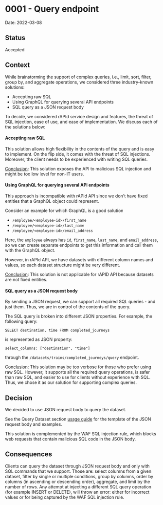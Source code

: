 # 0001 - Query endpoint 
Date: 2022-03-08

## Status
Accepted

## Context

While brainstorming the support of complex queries, i.e., limit, sort, filter, group by, and aggregate operations, we considered three industry-known solutions: 
- Accepting raw SQL 
- Using GraphQL for querying several API endpoints
- SQL query as a JSON request body

To decide, we considered rAPId service design and features, the threat of SQL injection, ease of use, and ease of implementation. We discuss each of the solutions below: 

#### Accepting raw SQL
This solution allows high flexibility in the contents of the query and is easy to implement. On the flip side, it comes with the threat of SQL injections. Moreover, the client needs to be experienced with writing SQL queries. 

<ins>Conclusion</ins>: This solution exposes the API to malicious SQL injection and might be too low level for non-IT users.

#### Using GraphQL for querying several API endpoints

This approach is incompatible with rAPId API since we don't have fixed entities that a GraphQL object could represent.

Consider an example for which GraphQL is a good solution

- `/employee/<employee-id>/first_name`
- `/employee/<employee-id>/last_name`
- `/employee/<employee-id>/email_address`

Here, the `employee` always has `id`, `first_name`, `last_name`, and `email_address`, so we can create separate endpoints to get this information and call them with the GraphQL object.

However, in rAPId API, we have datasets with different column names and values, so each dataset structure might be very different.

<ins>Conclusion</ins>: This solution is not applicable for rAPID API because datasets are not fixed entities.


#### SQL query as a JSON request body

By sending a JSON request, we can support all required SQL queries -  and just them. Thus, we are in control of the contents of the query. 

The SQL query is broken into different JSON properties. For example, the following query:

`SELECT destination, time FROM completed_journeys` 

is represented as JSON property: 

`select_columns: ["destination", "time"]`

through the `/datasets/trains/completed_journeys/query` endpoint. 

<ins>Conclusion</ins>: This solution may be too verbose for those who prefer using raw SQL. However, it supports all the required query operations, is safer than raw SQL, and easier to use for clients without experience with SQL. Thus, we chose it as our solution for supporting complex queries.

## Decision 
We decided to use JSON request body to query the dataset. 

See the Query Dataset section [usage guide](../../guides/usage/usage.md) for the template of the JSON request body and examples.

This solution is complemented by the WAF SQL injection rule, which blocks web requests that contain malicious SQL code in the JSON body. 

## Consequences

Clients can query the dataset through JSON request body and only with SQL commands that we support. Those are: select columns from a given dataset, filter by single or multiple conditions, group by columns, order by columns (in ascending or descending order), aggregate, and limit by the number of rows. 
Any attempt at injecting a different SQL query operation (for example INSERT or DELETE), will throw an error: either for incorrect values or for being captured by the WAF SQL injection rule. 

